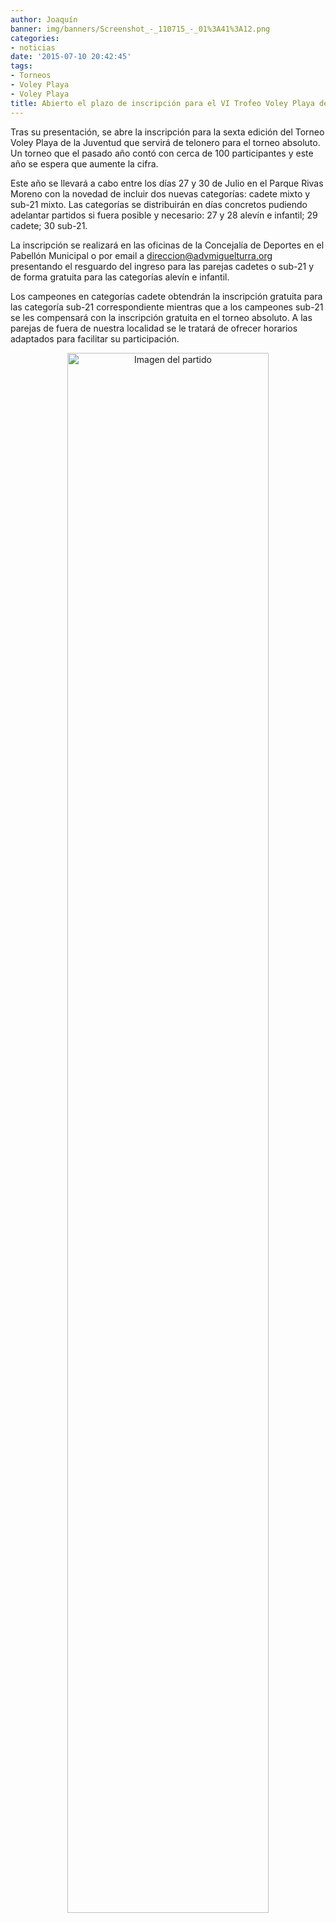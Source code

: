 ```yaml
---
author: Joaquín
banner: img/banners/Screenshot_-_110715_-_01%3A41%3A12.png
categories:
- noticias
date: '2015-07-10 20:42:45'
tags:
- Torneos
- Voley Playa
- Voley Playa
title: Abierto el plazo de inscripción para el VI Trofeo Voley Playa de la Juventud
---
```


Tras su presentación, se abre la inscripción para la sexta edición del Torneo Voley Playa de la Juventud que servirá de telonero para el torneo absoluto. Un torneo que el pasado año contó con cerca de 100 participantes y este año se espera que aumente la cifra.

Este año se llevará a cabo entre los días 27 y 30 de Julio en el Parque Rivas Moreno con la novedad de incluir dos nuevas categorías: cadete mixto y sub-21 mixto. Las categorías se distribuirán en días concretos pudiendo adelantar partidos si fuera posible y necesario: 27 y 28 alevín e infantil; 29 cadete; 30 sub-21.

La inscripción se realizará en las oficinas de la Concejalía de Deportes en el Pabellón Municipal o por email a direccion@advmiguelturra.org presentando el resguardo del ingreso para las parejas cadetes o sub-21 y de forma gratuita para las categorías alevín e infantil.

Los campeones en categorías cadete obtendrán la inscripción gratuita para las categoría sub-21 correspondiente mientras que a los campeones sub-21 se les compensará con la inscripción gratuita en el torneo absoluto. A las parejas de fuera de nuestra localidad se le tratará de ofrecer horarios adaptados para facilitar su participación.

<center>
<a target="_new" href="http://www.advmiguelturra.org/img/banners/Screenshot%20-%20110715%20-%2001%3A41%3A12.png"> 
<img alt="Imagen del partido" width="80%" align="center" src="http://www.advmiguelturra.org/img/banners/Screenshot%20-%20110715%20-%2001%3A41%3A12.png"/> </a> </center>

